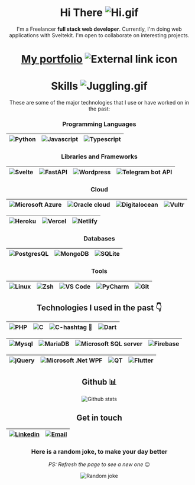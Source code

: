 <div align="center">

# Hi There ![Hi.gif](https://ik.imagekit.io/a3k/gh/tr:w-40/hi.gif)

I'm a Freelancer **full stack web developer**. Currently, I'm doing web applications with Sveltekit. I'm open to collaborate on interesting projects.

# [My portfolio](https://a3k.tech) ![External link icon](https://ik.imagekit.io/a3k/i/tr:w-16/external-link.png)

# Skills ![Juggling.gif](https://ik.imagekit.io/a3k/gh/tr:w-40/jg.gif)

These are some of the major technologies that I use or have worked on in the past:

### **Programming Languages**

| ![Python](https://ik.imagekit.io/a3k/gh/tr:w-50/py.png) | ![Javascript](https://ik.imagekit.io/a3k/gh/tr:w-40/js.png) | ![Typescript](https://ik.imagekit.io/a3k/gh/tr:w-40/ts.png) |
| ------------------------------------------------------- | ----------------------------------------------------------- | ----------------------------------------------------------- |

### **Libraries and Frameworks**
| ![Svelte](https://ik.imagekit.io/a3k/gh/tr:w-40/svelte.png) | ![FastAPI](https://ik.imagekit.io/a3k/gh/tr:w-120/fastapi.png) | ![Wordpress](https://ik.imagekit.io/a3k/gh/tr:w-40/wp.png) | ![Telegram bot API](https://ik.imagekit.io/a3k/gh/tr:w-40/tg.png) |
| ----------------------------------------------------------- | -------------------------------------------------------------- | ---------------------------------------------------------- | ----------------------------------------------------------------- |

### **Cloud**

| ![Microsoft Azure](https://ik.imagekit.io/a3k/gh/tr:w-120/az.png) | ![Oracle cloud](https://ik.imagekit.io/a3k/gh/tr:w-60/oc.png) | ![Digitalocean](https://ik.imagekit.io/a3k/gh/tr:w-120/digitalocean.png) | ![Vultr](https://ik.imagekit.io/a3k/gh/tr:w-120/vultr.png) |
| ----------------------------------------------------------------- | ------------------------------------------------------------- | ------------------------------------------------------------------------ | ---------------------------------------------------------- |

| ![Heroku](https://ik.imagekit.io/a3k/gh/tr:w-80/heroku.png) | ![Vercel](https://ik.imagekit.io/a3k/gh/tr:w-80/vc.png) | ![Netlify](https://ik.imagekit.io/a3k/gh/tr:w-80/netlify.png) |
| ----------------------------------------------------------- | ------------------------------------------------------- | ------------------------------------------------------------- |

### **Databases**

| ![PostgresQL](https://ik.imagekit.io/a3k/gh/tr:w-80/postgresql.png) | ![MongoDB](https://ik.imagekit.io/a3k/gh/tr:w-80/mongo.png) | ![SQLite](https://ik.imagekit.io/a3k/gh/tr:w-80/sqlite.png) |
| ------------------------------------------------------------------- | ----------------------------------------------------------- | ----------------------------------------------------------- |

### **Tools**

| ![Linux](https://ik.imagekit.io/a3k/gh/tr:w-40/Linux.png) | ![Zsh](https://ik.imagekit.io/a3k/gh/tr:w-40/zsh.png) | ![VS Code](https://ik.imagekit.io/a3k/gh/tr:w-40/vscode.png) | ![PyCharm](https://ik.imagekit.io/a3k/gh/tr:w-40/pycharm.png) | ![Git](https://ik.imagekit.io/a3k/gh/tr:w-40/git.png) |
| --------------------------------------------------------- | ----------------------------------------------------- | ------------------------------------------------------------ | ------------------------------------------------------------- | ----------------------------------------------------- |

## Technologies I used in the past 👇
| ![PHP](https://ik.imagekit.io/a3k/gh/tr:w-60/php.png) | ![C](https://ik.imagekit.io/a3k/gh/tr:w-30/c.png) | ![C-hashtag 🤪](https://ik.imagekit.io/a3k/gh/tr:w-30/c-sharp.png) | ![Dart](https://ik.imagekit.io/a3k/gh/tr:w-100/dart.png) |
| ----------------------------------------------------- | ------------------------------------------------- | ----------------------------------------------------------------- | -------------------------------------------------------- |

| ![Mysql](https://ik.imagekit.io/a3k/gh/tr:w-60/mysql.png) | ![MariaDB](https://ik.imagekit.io/a3k/gh/tr:w-80/MariaDB.png) | ![Microsoft SQL server](https://ik.imagekit.io/a3k/gh/tr:w-40/mssql.png) | ![Firebase](https://ik.imagekit.io/a3k/gh/tr:w-70/Firebase.png) |
| --------------------------------------------------------- | ------------------------------------------------------------- | ------------------------------------------------------------------------ | --------------------------------------------------------------- |

| ![jQuery](https://ik.imagekit.io/a3k/gh/tr:w-80/jquery.png) | ![Microsoft .Net WPF](https://ik.imagekit.io/a3k/gh/tr:w-40/wpf.png) | ![QT](https://ik.imagekit.io/a3k/gh/tr:w-40/qt.png) | ![Flutter](https://ik.imagekit.io/a3k/gh/tr:w-100/flutter.png) |
| ----------------------------------------------------------- | -------------------------------------------------------------------- | --------------------------------------------------- | -------------------------------------------------------------- |

## Github 📊

![Github stats](https://github-readme-stats.vercel.app/api?username=416d72&show_icons=true&theme=radical&include_all_commits=true)


## Get in touch

| [![Linkedin](https://ik.imagekit.io/a3k/gh/tr:w-30/linkedin.png)](https://www.linkedin.com/in/a3k) | [![Email](https://ik.imagekit.io/a3k/gh/tr:w-40/mail.png)](mailto://contact@a3k.tech) |
| -------------------------------------------------------------------------------------------------- | ------------------------------------------------------------------------------------- |

### **Here is a random joke, to make your day better**
*PS: Refresh the page to see a new one* 😉

![Random joke](https://readme-jokes.vercel.app/api?hideBorder&theme=gotham)

</div>